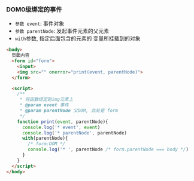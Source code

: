 ### DOM0级绑定的事件
* `参数 event`: 事件对象
* `参数 parentNode`: 发起事件元素的父元素
* `with`参数, 指定后面包含的元素的 变量所挂载到的对象
```html
<body>
  页面内容
  <form id="form">
    <input>
    <img src="" onerror="print(event, parentNode)">
  </form>

  <script>
    /**
     * 将函数绑定到img元素上
     * @param event 事件
     * @param parentNode 父DOM, 此处是 form
     */
    function print(event, parentNode){
      console.log('* event', event)
      console.log('* parentNode', parentNode)
      with(parentNode){
        /* form:DOM */
        console.log('* ', parentNode /* form.parentNode === body */)
      }
    }
  </script>
</body>
```



